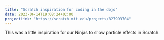 ```yaml
---
title: "Scratch inspiration for coding in the dojo"
date: 2023-06-14T19:08:24+02:00
projectLink: "https://scratch.mit.edu/projects/827993704"
---
```


This was a little inspiration for our Ninjas to show particle effects in Scratch.
